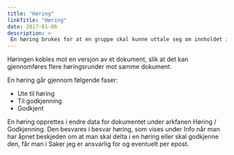 ```yaml
---
title: "Høring"
linkTitle: "Høring"
date: 2017-01-06
description: >
 En høring brukes for at en gruppe skal kunne uttale seg om innholdet i et dokument.
---
```

Høringen kobles mot en versjon av et dokument, slik at det kan gjennomføres flere høringsrunder mot samme dokument.

En høring går gjennom følgende faser:

- Ute til høring
- Til godkjenning
- Godkjent

En høring opprettes i endre data for dokumentet under arkfanen Høring / Godkjenning. Den besvares i besvar høring, som vises under Info når man har åpnet beskjeden om at man skal delta i en høring eller skal godkjenne den, får man i Saker jeg er ansvarlig for og eventuelt per epost.